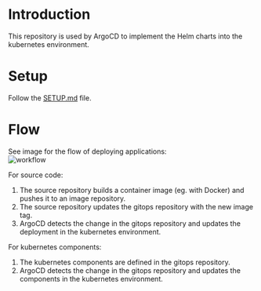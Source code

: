 # Introduction
This repository is used by ArgoCD to implement the Helm charts into the kubernetes environment.

# Setup
Follow the [SETUP.md](../main/SETUP.md) file.

# Flow

See image for the flow of deploying applications:<br/>
![workflow](../main/.docs/workflow.png?raw=true)

For source code:
1. The source repository builds a container image (eg. with Docker) and pushes it to an image repository.
2. The source repository updates the gitops repository with the new image tag.
3. ArgoCD detects the change in the gitops repository and updates the deployment in the kubernetes environment.

For kubernetes components:
1. The kubernetes components are defined in the gitops repository.
2. ArgoCD detects the change in the gitops repository and updates the components in the kubernetes environment.
